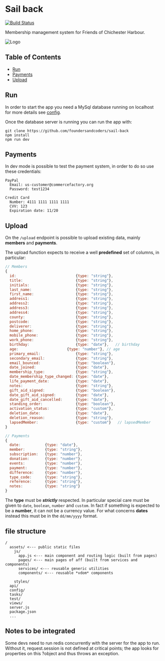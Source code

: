 # Sail back

[![Build Status](https://travis-ci.org/foundersandcoders/sail-back.svg?branch=reactify)](https://travis-ci.org/foundersandcoders/sail-back)

Membership management system for Friends of Chichester Harbour.

![Logo](http://www.friendsch.org/images/headings/heading01.jpg)

## Table of Contents

- [Run](#run)
- [Payments](#payments)
- [Upload](#upload)

## Run

In order to start the app you need a MySql database running on localhost for more details see [config](https://github.com/foundersandcoders/sail-back/blob/master/config/env/development.js#L15).

Once the database server is running you can run the app with:

```
git clone https://github.com/foundersandcoders/sail-back
npm install
npm run dev
```

## Payments

In dev mode is possible to test the payment system, in order to do so use these credentials:

```
PayPal
  Email: us-customer@commercefactory.org
  Password: test1234

Credit Card
  Number: 4111 1111 1111 1111
  CVV: 123
  Expiration date: 11/20
```

## Upload

On the `/upload` endpoint is possible to upload existing data, mainly **members** and **payments**.

The upload function expects to receive a well **predefined** set of columns, in particular:

```js
// Members
{
  id:                           {type: "string"},
  title:                        {type: "string"},
  initials:                     {type: "string"},
  last_name:                    {type: "string"},
  first_name:                   {type: "string"},
  address1:                     {type: "string"},
  address2:                     {type: "string"},
  address3:                     {type: "string"},
  address4:                     {type: "string"},
  county:                       {type: "string"},
  postcode:                     {type: "string"},
  deliverer:                    {type: "string"},
  home_phone:                   {type: "string"},
  mobile_phone:                 {type: "string"},
  work_phone:                   {type: "string"},
  birthday:                     {type: "date"},   // birthday
  age:                      {type: "number"}, // age
  primary_email:                {type: "string"},
  secondary_email:              {type: "string"},
  email_bounced:                {type: "boolean"},
  date_joined:                  {type: "date"},
  membership_type:              {type: "string"},
  date_membership_type_changed: {type: "date"},
  life_payment_date:            {type: "date"},
  notes:                        {type: "string"},
  gift_aid_signed:              {type: "boolean"},
  date_gift_aid_signed:         {type: "date"},
  date_gift_aid_cancelled:      {type: "date"},
  standing_order:               {type: "boolean"},
  activation_status:            {type: "custom"},
  deletion_date:                {type: "date"},
  deletion_reason:              {type: "string"},
  lapsedMember:                 {type: "custom"}   // lapsedMember
}

// Payments
{
  date:           {type: "date"},
  member:         {type: "string"},
  subscription:   {type: "number"},
  donation:       {type: "number"},
  events:         {type: "number"},
  payment:        {type: "number"},
  difference:     {type: "number"},
  type_code:      {type: "string"},
  reference:      {type: "string"},
  notes:          {type: "string"}
}
```

The **type** must be ***strictly*** respected. In particular special care must be given to `date`, `boolean`, `number` and `custom`.
In fact if something is expected to be a **number**, it can not be a currency value. For what concerns **dates** instead this must be
in the `dd/mm/yyyy` format.

## file structure

```
/
  assets/ <--- public static files
    js/
      app.js <--- main component and routing logic (built from pages)
      pages/ <--- main pages of aff (built from services and components)
      services/ <--- reusable generic utilities
      components/ <--- reusable *vdom* components

    styles/
  api/
  config/
  tasks/
  test/
  views/
  server.js
  package.json
  ...
```

## Notes to be integrated
Some devs need to run redis concurrently with the server for the app to run. Without it, request.session is not defined at critical points; the app looks for properties on this ?object and thus throws an exception.